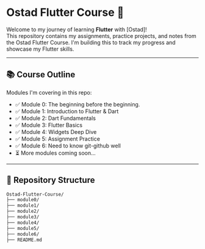 # Ostad Flutter Course 🚀

Welcome to my journey of learning **Flutter** with [Ostad]!  
This repository contains my assignments, practice projects, and notes from the Ostad Flutter Course. I'm building this to track my progress and showcase my Flutter skills.

---

## 📚 Course Outline

Modules I'm covering in this repo:

- ✅ Module 0: The beginning before the beginning.
- ✅ Module 1: Introduction to Flutter & Dart
- ✅ Module 2: Dart Fundamentals
- ✅ Module 3: Flutter Basics
- ✅ Module 4: Widgets Deep Dive
- ✅ Module 5: Assignment Practice
- ✅ Module 6: Need to know git-github well
- ⏳ More modules coming soon...

---

## 📁 Repository Structure

```bash
Ostad-Flutter-Course/
├── module0/
├── module1/
├── module2/
├── module3/
├── module4/
├── module5/
├── module6/
├── README.md
